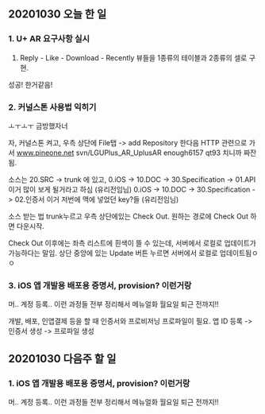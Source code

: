 ## 20201030 오늘 한 일 
### 1. U+ AR 요구사항 실시
1. Reply - Like - Download - Recently 뷰들을 1종류의 테이블과 2종류의 셀로 구현.

성공! 한거같음!

### 2. 커널스톤 사용법 익히기
ㅗㅜㅗㅜ 금방했자너

자,
커널스톤 켜고, 우측 상단에 File탭 -> add Repository 한다음
HTTP 관련으로 가서 
www.pineone.net
svn/LGUPlus_AR_UplusAR
enough6157
qt93 치니까 짜잔됨.

소스는 20.SRC -> trunk 에 있고,
0.iOS -> 10.DOC -> 30.Specification -> 01.API 이거 많이 보게 될거라고 하심 (유리전임님)
0.iOS -> 10.DOC -> 30.Specification -> 02.인증서 이거 저번에 맥에 넣었던 key?들 (유리전임님)

소스 받는 법
trunk누르고 우측 상단에있는 Check Out. 원하는 경로에 Check Out 하면 다운시작.

Check Out 이후에는 좌측 리스트에 흰색이 뜰 수 있는데, 서버에서 로컬로 업데이트가 가능하다는 말임.
상단 중앙에 있는 Update 버튼 누르면 서버에서 로컬로 업데이트됨ㅇㅇ

### 3. iOS 앱 개발용 배포용 증명서, provision? 이런거랑
머.. 계정 등록.. 이런 과정들 전부 정리해서 메뉴얼화 
월요일 퇴근 전까지!!

개발, 배포, 인앱결제 등을 할 때 인증서와 프로비저닝 프로파일이 필요.
앱 ID 등록 -> 인증서 생성 -> 프로파일 생성


## 20201030 다음주 할 일
### 1. iOS 앱 개발용 배포용 증명서, provision? 이런거랑
머.. 계정 등록.. 이런 과정들 전부 정리해서 메뉴얼화 
월요일 퇴근 전까지!!
